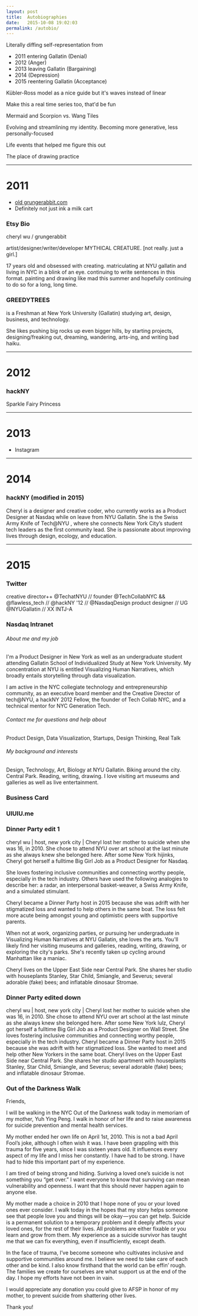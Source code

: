 ```yaml
---
layout: post
title:  Autobiographies
date:   2015-10-08 19:02:03
permalink: /autobio/
---
```


Literally diffing self-representation from

- 2011 entering Gallatin (Denial)
- 2012 (Anger)
- 2013 leaving Gallatin (Bargaining)
- 2014 (Depression)
- 2015 reentering Gallatin (Acceptance)

Kübler-Ross model as a nice guide but it's waves instead of linear

Make this a real time series too, that'd be fun

Mermaid and Scorpion vs. Wang Tiles

Evolving and streamlining my identity. Becoming more generative, less personally-focused

Life events that helped me figure this out

The place of drawing practice

----

# 2011

- [old grungerabbit.com](http://grungerabbit.com/index-old.php)
- Definitely not just ink a milk cart

### Etsy Bio

cheryl wu / grungerabbit

artist/designer/writer/developer MYTHICAL CREATURE. [not really. just a girl.]

17 years old and obsessed with creating. matriculating at NYU gallatin and living in NYC in a blink of an eye. continuing to write sentences in this format. painting and drawing like mad this summer and hopefully continuing to do so for a long, long time.

### GREEDYTREES

is a Freshman at New York University (Gallatin) studying art, design, business, and technology.

She likes pushing big rocks up even bigger hills, by starting projects, designing/freaking out, dreaming, wandering, arts-ing, and writing bad haiku.

----

# 2012

### hackNY

Sparkle Fairy Princess

----

# 2013

- Instagram

----
# 2014

### hackNY (modified in 2015)

Cheryl is a designer and creative coder, who currently works as a Product Designer at Nasdaq while on leave from NYU Gallatin. She is the Swiss Army Knife of Tech@NYU , where she connects New York City’s student tech leaders as the first community lead. She is passionate about improving lives through design, ecology, and education. 

----

# 2015

### Twitter

creative director++ @TechatNYU // founder @TechCollabNYC && @flawless_tech // @hackNY '12 // @NasdaqDesign product designer // UG @NYUGallatin // XX INTJ-A

### Nasdaq Intranet

###### About me and my job

I'm a Product Designer in New York as well as an undergraduate student attending Gallatin School of Individualized Study at New York University. My concentration at NYU is entitled Visualizing Human Narratives, which broadly entails storytelling through data visualization.

I am active in the NYC collegiate technology and entrepreneurship community, as an executive board member and the Creative Director of tech@NYU, a hackNY 2012 Fellow, the founder of Tech Collab NYC, and a technical mentor for NYC Generation Tech.

###### Contact me for questions and help about
Product Design, Data Visualization, Startups, Design Thinking, Real Talk

###### My background and interests
Design, Technology, Art, Biology at NYU Gallatin. Biking around the city. Central Park. Reading, writing, drawing. I love visiting art museums and galleries as well as live entertainment.

### Business Card

### UIUIU.me

### Dinner Party edit 1

cheryl wu | host, new york city | Cheryl lost her mother to suicide when she was 16, in 2010. She chose to attend NYU over art school at the last minute as she always knew she belonged here. After some New York hijinks, Cheryl got herself a fulltime Big Girl Job as a Product Designer for Nasdaq. 

She loves fostering inclusive communities and connecting worthy people, especially in the tech industry. Others have used the following analogies to describe her: a radar, an interpersonal basket-weaver, a Swiss Army Knife, and a simulated stimulant.

Cheryl became a Dinner Party host in 2015 because she was adrift with her stigmatized loss and wanted to help others in the same boat. The loss felt more acute being amongst young and optimistic peers with supportive parents. 

When not at work, organizing parties, or pursuing her undergraduate in Visualizing Human Narratives at NYU Gallatin, she loves the arts.  You'll likely find her visiting museums and galleries, reading, writing, drawing, or exploring the city's parks. She's recently taken up cycling around Manhattan like a maniac.

Cheryl lives on the Upper East Side near Central Park. She shares her studio with houseplants Stanley, Star Child, Smiangle, and Severus; several adorable (fake) bees; and inflatable dinosaur Stromae.

### Dinner Party edited down

cheryl wu | host, new york city | Cheryl lost her mother to suicide when she was 16, in 2010. She chose to attend NYU over art school at the last minute as she always knew she belonged here. After some New York lulz, Cheryl got herself a fulltime Big Girl Job as a Product Designer on Wall Street. She loves fostering inclusive communities and connecting worthy people, especially in the tech industry. Cheryl became a Dinner Party host in 2015 because she was adrift with her stigmatized loss. She wanted to meet and help other New Yorkers in the same boat. Cheryl lives on the Upper East Side near Central Park. She shares her studio apartment with houseplants Stanley, Star Child, Smiangle, and Severus; several adorable (fake) bees; and inflatable dinosaur Stromae.

### Out of the Darkness Walk

Friends,

I will be walking in the NYC Out of the Darkness walk today in memoriam of my mother, Yuh Ying Peng. I walk in honor of her life and to raise awareness for suicide prevention and mental health services.

My mother ended her own life on April 1st, 2010. This is not a bad April Fool’s joke, although I often wish it was. I have been grappling with this trauma for five years, since I was sixteen years old. It influences every aspect of my life and I miss her constantly. I have had to be strong. I have had to hide this important part of my experience.

I am tired of being strong and hiding. Suriving a loved one’s suicide is not something you “get over.” I want everyone to know that surviving can mean vulnerability and openness. I want that this should never happen again to anyone else.

My mother made a choice in 2010 that I hope none of you or your loved ones ever consider. I walk today in the hopes that my story helps someone see that people love you and things will be okay — you can get help. Suicide is a permanent solution to a temporary problem and it deeply affects your loved ones, for the rest of their lives. All problems are either fixable or you learn and grow from them. My experience as a suicide survivor has taught me that we can fix everything, even if insufficiently, except death.

In the face of trauma, I’ve become someone who cultivates inclusive and supportive communities around me. I believe we need to take care of each other and be kind. I also know firsthand that the world can be effin’ rough. The families we create for ourselves are what support us at the end of the day. I hope my efforts have not been in vain.

I would appreciate any donation you could give to AFSP in honor of my mother, to prevent suicide from shattering other lives.

Thank you!
